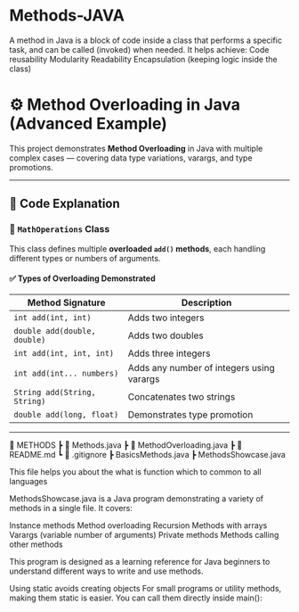 # Methods-JAVA

A method in Java is a block of code inside a class that performs a specific task, and can be called (invoked) when needed.
It helps achieve:
Code reusability
Modularity
Readability
Encapsulation (keeping logic inside the class)

# ⚙️ Method Overloading in Java (Advanced Example)

This project demonstrates **Method Overloading** in Java with multiple complex cases — covering data type variations, varargs, and type promotions.

---

## 🧩 **Code Explanation**

### 🔹 `MathOperations` Class
This class defines multiple **overloaded `add()` methods**, each handling different types or numbers of arguments.

#### ✅ Types of Overloading Demonstrated
| Method Signature | Description |
|------------------|-------------|
| `int add(int, int)` | Adds two integers |
| `double add(double, double)` | Adds two doubles |
| `int add(int, int, int)` | Adds three integers |
| `int add(int... numbers)` | Adds any number of integers using varargs |
| `String add(String, String)` | Concatenates two strings |
| `double add(long, float)` | Demonstrates type promotion |

---
📁 METHODS
 ┣ 📜 Methods.java
 ┣ 📜 MethodOverloading.java
 ┣ 📜 README.md
 ┗ 📜 .gitignore
 ┣ BasicsMethods.java
 ┣ MethodsShowcase.java
 
This file helps you about the what is function which to common to all languages

MethodsShowcase.java is a Java program demonstrating a variety of methods in a single file. It covers:

Instance methods
Method overloading
Recursion
Methods with arrays
Varargs (variable number of arguments)
Private methods
Methods calling other methods

This program is designed as a learning reference for Java beginners to understand different ways to write and use methods.


Using static avoids creating objects
For small programs or utility methods, making them static is easier.
You can call them directly inside main():
 

